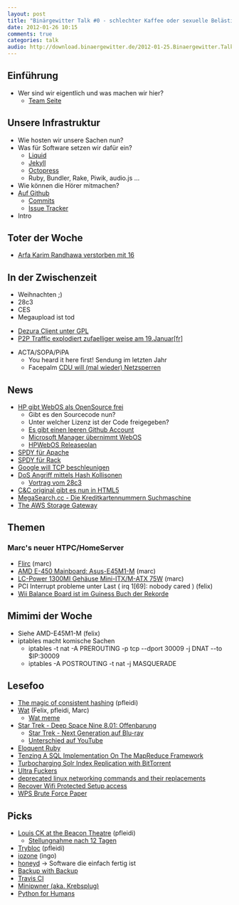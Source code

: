 ```yaml
---
layout: post
title: "Binärgewitter Talk #0 - schlechter Kaffee oder sexuelle Belästigung"
date: 2012-01-26 10:15
comments: true
categories: talk
audio: http://download.binaergewitter.de/2012-01-25.Binaergewitter.Talk.0.mp3 
---
```

## Einführung
- Wer sind wir eigentlich und was machen wir hier?
    * [Team Seite]( http://blog.binaergewitter.de/das-team/ )

## Unsere Infrastruktur
- Wie hosten wir unsere Sachen nun?
- Was für Software setzen wir dafür ein?
    * [Liquid]( https://github.com/shopify/liquid )
    * [Jekyll]( http://jekyllrb.com/ )
    * [Octopress]( http://octopress.org/ )
    * Ruby, Bundler, Rake, Piwik, audio.js ...
- Wie können die Hörer mitmachen?
- [Auf Github]( https://github.com/binaergewitter )
    * [Commits]( https://github.com/Binaergewitter/binaergewitter.github.com/commits/source )
    * [Issue Tracker](  https://github.com/Binaergewitter/binaergewitter.github.com/issues?sort=created&direction=desc&state=open )
 - Intro
 
## Toter der Woche
 - [Arfa Karim Randhawa verstorben mit 16](http://digitallife.today.msnbc.msn.com/_news/2012/01/14/10158059-programming-prodigy-passes-away-at-16-hear-her-philosophy-of-life )
## In der Zwischenzeit
* Weihnachten ;)
* 28c3
* CES
* Megaupload ist tod
 - [Dezura Client unter GPL]( http://www.pro-linux.de/news/1/17946/desura-client-im-quellcode-freigegeben.html )
 - [P2P Traffic explodiert zufaelliger weise am 19.Januar[fr]](http://www.numerama.com/magazine/21393-le-p2p-explose-apres-la-fermeture-de-megaupload.html )
* ACTA/SOPA/PiPA
    - You heard it here first! Sendung im letzten Jahr
    - Facepalm [CDU will (mal wieder) Netzsperren]( http://www.golem.de/1201/89320.html )

## News
- [HP gibt WebOS als OpenSource frei]( http://gigaom.com/mobile/webos-lives-hp-decides-to-open-source-the-platform/ )
    * Gibt es den Sourcecode nun?
    * Unter welcher Lizenz ist der Code freigegeben?
    * [Es gibt einen leeren Github Account]( https://github.com/hpwebos )
    * [Microsoft Manager übernimmt WebOS]( http://www.golem.de/1201/89140.html )
    * [HPWebOS Releaseplan](http://www.theverge.com/2012/1/25/2732672/open-webos-10-announced )
- [SPDY für Apache]( http://www.golem.de/1112/88613.html )
- [SPDY für Rack]( https://github.com/jonasschneider/momentum )
- [Google will TCP beschleunigen]( http://www.golem.de/1201/89268.html )
- [DoS Angriff mittels Hash Kollisonen]( http://www.ocert.org/advisories/ocert-2011-003.html )
    * [Vortrag vom 28c3]( http://events.ccc.de/congress/2011/Fahrplan/events/4680.en.html )
- [C&C original gibt es nun in HTML5]( http://www.adityaravishankar.com/projects/games/command-and-conquer/ )
- [MegaSearch.cc - Die Kreditkartennummern Suchmaschine](http://krebsonsecurity.com/2012/01/megasearch-aims-to-index-fraud-site-wares/ )
- [The AWS Storage Gateway](http://www.allthingsdistributed.com/2012/01/The-AWS-Storage-Gateway.html )
## Themen

### Marc's neuer HTPC/HomeServer
  
- [Flirc](http://flirc.tv/ ) (marc)
- [AMD E-450 Mainboard: Asus-E45M1-M](https://www.amazon.de/dp/B005O43SI8/ ) (marc)
- [LC-Power 1300MI Gehäuse Mini-ITX/M-ATX 75W](https://www.amazon.de/dp/B002A2U8KI/) (marc)
- PCI Interrupt probleme unter Last ( irq 1[69]: nobody cared ) (felix)
- [Wii Balance Board ist im Guiness Buch der Rekorde]( http://www.t3.com.au/2012/01/13/wii-balance-board-enters-guinness-book-of-records/ )

## Mimimi der Woche
- Siehe AMD-E45M1-M (felix)
- iptables macht komische Sachen
  * iptables -t nat -A PREROUTING -p tcp --dport 30009 -j DNAT --to $IP:30009
  * iptables -A POSTROUTING -t nat -j MASQUERADE
 
## Lesefoo
- [The magic of consistent hashing]( http://www.paperplanes.de/2011/12/9/the-magic-of-consistent-hashing.html ) (pfleidi)
- [Wat](https://www.destroyallsoftware.com/talks/wat ) (Felix, pfleidi, Marc)
    * [Wat meme]( http://knowyourmeme.com/memes/wat )
- [Star Trek - Deep Space Nine 8.01: Offenbarung](http://www.amazon.de/gp/product/B0058NV1IY/trektrip )
  * [Star Trek - Next Generation auf Blu-ray](http://www.amazon.de/gp/product/B005OUKLG4/trektrip )
  * [Unterschied auf YouTube](http://www.youtube.com/watch?v=fHUQ3aGLa5Q )
- [Eloquent Ruby](http://amzn.to/w9FQDJ )
- [Tenzing A SQL Implementation On The MapReduce Framework](http://research.google.com/pubs/pub37200.html )
- [Turbocharging Solr Index Replication with BitTorrent](http://codeascraft.etsy.com/2012/01/23/solr-bittorrent-index-replication/ )
- [Ultra Fuckers]( http://www.amazon.de/gp/product/1933929669/retinacast-21 )
- [deprecated linux networking commands and their replacements](http://dougvitale.wordpress.com/2011/12/21/deprecated-linux-networking-commands-and-their-replacements/ )
- [Recover Wifi Protected Setup access](http://code.google.com/p/reaver-wps/ )
- [WPS Brute Force Paper](http://sviehb.files.wordpress.com/2011/12/viehboeck_wps.pdf )

## Picks
- [Louis CK at the Beacon Theatre]( https://buy.louisck.net ) (pfleidi)
    * [Stellungnahme nach 12 Tagen]( https://buy.louisck.net/news )
- [Trybloc]( http://www.trybloc.com/courses ) (pfleidi)
- [iozone](http://www.iozone.org/ ) (ingo)
- [honeyd](http://ulissesaraujo.wordpress.com/2008/12/08/deploying-honeypots-with-honeyd/ ) -> Software die einfach fertig ist
- [Backup with Backup](http://freelancing-gods.com/posts/backing_up_with_backup )
- [Travis CI]( http://travis-ci.org/ )
- [Minipwner (aka. Krebsplug)]( http://www.minipwner.com/ )
- [Python for Humans]( http://python-for-humans.heroku.com ) 

